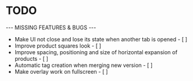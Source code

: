 # TODO

--- MISSING FEATURES & BUGS ---

- Make UI not close and lose its state when another tab is opened - [ ]
- Improve product squares look - [ ]
- Improve spacing, positioning and size of horizontal expansion of products - [ ]
- Automatic tag creation when merging new version - [ ]
- Make overlay work on fullscreen - [ ]
